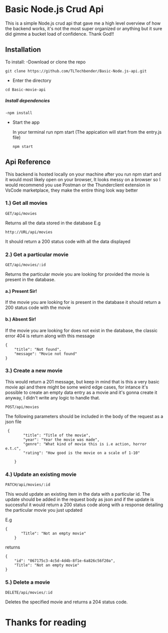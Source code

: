 # Basic Node.js Crud Api
This is a simple Node.js crud api that  gave me a high level overview of how the backend works, it's not the most super organized or anything but it sure did gimme a bucket load of confidence.
Thank God!!

## Installation
 To install:
 -Download or clone the repo
 ```
git clone https://github.com/TLTechbender/Basic-Node.js-api.git
 ```

- Enter the directory 
```
cd Basic-movie-api
```
##### Install dependencies
``` 
-npm install
```
- Start the app
  
  In your terminal run npm start
  (The appication will start from the entry.js file)

  ```
  npm start
  ```
 ## Api Reference
This backend is hosted locally on your machine after you run npm start and it would most likely open on your browser, It looks messy on a browser so I would recommend you use Postman or the Thunderclient extension in VsCode marketplace, they make the entire thing look way better
 ### 1.) Get all movies
 ```
 GET/api/movies
 ```
Returns all the data stored in the database E.g

```
http://URL/api/movies
```

It should return a 200 status code with all the data displayed


### 2.) Get a particular movie

```
GET/api/movies/:id
```

Returns the particular movie you are looking for provided the movie is present in the database.

#### a.) Present Sir!
If the movie you are looking for is present in the database it should return a 200 status code with the movie

#### b.) Absent Sir!

If the movie you are looking for does not exist in the database, the classic error 404 is return along with this message
```
{
    "title": "Not found",
    "message": "Movie not found"
}
```

### 3.) Create a new movie

This would return a 201 message, but keep in mind that is this a very basic movie api and there might be some weird edge cases, for intance it's possible to create an empty data entry as a movie and it's gonna create it anyway, I didn't write any logic to handle that.

```
POST/api/movies
```

The following parameters should be included in the body of the request as a json file

```
 {
        "title": "Title of the movie",
        "year": "Year the movie was made",
        "genre": "What kind of movie this is i.e action, horror e.t.c",
        "rating": "How good is the movie on a scale of 1-10"
        
    }
```
### 4.) Update an existing movie

```
PATCH/api/movies/:id
```
This would update an existing item in the data with a particular id. The update should be added in the request body as json and if the update is successful it would return a 200 status code along with a response detailing the particular movie you just updated

E.g

```
{
       "Title": "Not an empty movie"
    }
```

returns 

```
{
    "id": "067175c3-4c5d-4d4b-8f1e-6a826c56f20a",
    "Title": "Not an empty movie"
}
```


### 5.) Delete a movie

```
DELETE/api/movies/:id
```
Deletes the specified movie and returns a 204 status code.



# Thanks for reading
